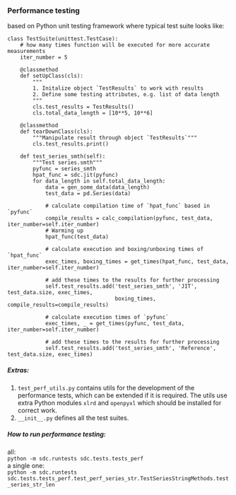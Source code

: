 ### Performance testing
based on Python unit testing framework where typical test suite looks like:
```
class TestSuite(unittest.TestCase):
    # how many times function will be executed for more accurate measurements
    iter_number = 5

    @classmethod
    def setUpClass(cls):
        """
        1. Initalize object `TestResults` to work with results
        2. Define some testing attributes, e.g. list of data length
        """
        cls.test_results = TestResults()
        cls.total_data_length = [10**5, 10**6]

    @classmethod
    def tearDownClass(cls):
        """Manipulate result through object `TestResults`"""
        cls.test_results.print()

    def test_series_smth(self):
        """Test series.smth"""
        pyfunc = series_smth
        hpat_func = sdc.jit(pyfunc)
        for data_length in self.total_data_length:
            data = gen_some_data(data_length)
            test_data = pd.Series(data)

            # calculate compilation time of `hpat_func` based in `pyfunc`
            compile_results = calc_compilation(pyfunc, test_data, iter_number=self.iter_number)
            # Warming up
            hpat_func(test_data)

            # calculate execution and boxing/unboxing times of `hpat_func`
            exec_times, boxing_times = get_times(hpat_func, test_data, iter_number=self.iter_number)

            # add these times to the results for further processing
            self.test_results.add('test_series_smth', 'JIT', test_data.size, exec_times,
                                  boxing_times, compile_results=compile_results)

            # calculate execution times of `pyfunc`
            exec_times, _ = get_times(pyfunc, test_data, iter_number=self.iter_number)

            # add these times to the results for further processing
            self.test_results.add('test_series_smth', 'Reference', test_data.size, exec_times)
```

##### Extras:
1. `test_perf_utils.py` contains utils for the development of the performance tests,
which can be extended if it is required. The utils use extra Python modules `xlrd` and `openpyxl`
which should be installed for correct work.
2. `__init__.py` defines all the test suites.

##### How to run performance testing:
all:<br>
`python -m sdc.runtests sdc.tests.tests_perf`<br>
a single one:<br>
`python -m sdc.runtests sdc.tests.tests_perf.test_perf_series_str.TestSeriesStringMethods.test_series_str_len`
